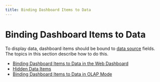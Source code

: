```yaml
---
title: Binding Dashboard Items to Data
---
```

# Binding Dashboard Items to Data
To display data, dashboard items should be bound to [data source](../../../dashboard-for-web/articles/web-dashboard-designer-mode/providing-data.md) fields. The topics in this section describe how to do this.
* [Binding Dashboard Items to Data in the Web Dashboard](../../../dashboard-for-web/articles/web-dashboard-designer-mode/binding-dashboard-items-to-data/binding-dashboard-items-to-data-in-the-web-dashboard.md)
* [Hidden Data Items](../../../dashboard-for-web/articles/web-dashboard-designer-mode/binding-dashboard-items-to-data/hidden-data-items.md)
* [Binding Dashboard Items to Data in OLAP Mode](../../../dashboard-for-web/articles/web-dashboard-designer-mode/binding-dashboard-items-to-data/binding-dashboard-items-to-data-in-olap-mode.md)